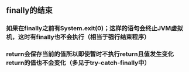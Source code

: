 ## finally的结束

### 如果在finally之前有System.exit(0)；这样的语句会终止JVM虚拟机，这时有finally也不会执行（相当于强行结束程序）

### return会保存当前的值所以即使暂时不执行return且值发生变化return的值也不会变化（多见于try-catch-finally中）
